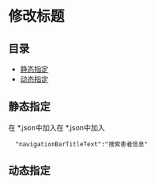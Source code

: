 # 修改标题

## 目录

-   [静态指定](#静态指定)
-   [动态指定](#动态指定)

## 静态指定

在 \*.json中加入在 \*.json中加入

`  "navigationBarTitleText":"搜索患者信息"`

## 动态指定
